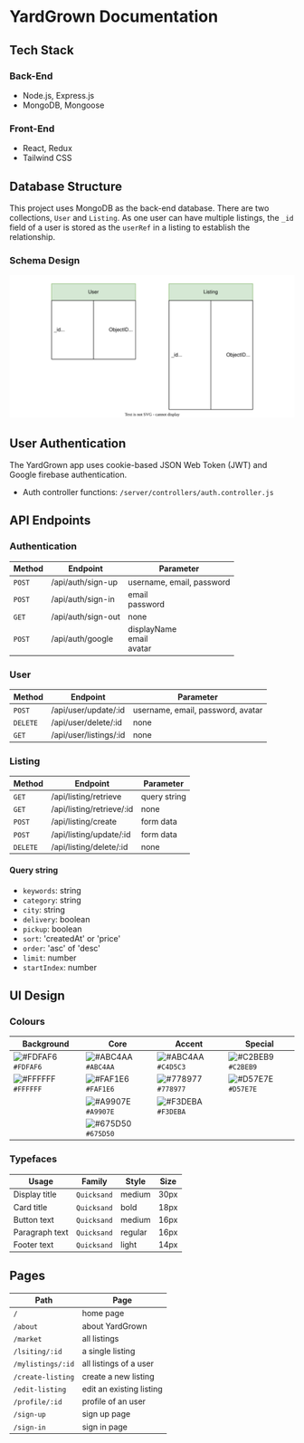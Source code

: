 # YardGrown Documentation

## Tech Stack

### Back-End

- Node.js, Express.js
- MongoDB, Mongoose

### Front-End

- React, Redux
- Tailwind CSS

## Database Structure

This project uses MongoDB as the back-end database. There are two collections, `User` and `Listing`. As one user can have multiple listings, the `_id` field of a user is stored as the `userRef` in a listing to establish the relationship.

### Schema Design

![YardGrown Schema Design](/images/yg-schema-design.svg)

## User Authentication

The YardGrown app uses cookie-based JSON Web Token (JWT) and Google firebase authentication.

- Auth controller functions: `/server/controllers/auth.controller.js`

## API Endpoints

### Authentication

| Method | Endpoint           | Parameter                      |
| ------ | ------------------ | ------------------------------ |
| `POST` | /api/auth/sign-up  | username, email, password      |
| `POST` | /api/auth/sign-in  | email<br>password              |
| `GET`  | /api/auth/sign-out | none                           |
| `POST` | /api/auth/google   | displayName<br>email<br>avatar |

### User

| Method   | Endpoint               | Parameter                         |
| -------- | ---------------------- | --------------------------------- |
| `POST`   | /api/user/update/:id   | username, email, password, avatar |
| `DELETE` | /api/user/delete/:id   | none                              |
| `GET`    | /api/user/listings/:id | none                              |

### Listing

| Method   | Endpoint                  | Parameter    |
| -------- | ------------------------- | ------------ |
| `GET`    | /api/listing/retrieve     | query string |
| `GET`    | /api/listing/retrieve/:id | none         |
| `POST`   | /api/listing/create       | form data    |
| `POST`   | /api/listing/update/:id   | form data    |
| `DELETE` | /api/listing/delete/:id   | none         |

#### Query string

- `keywords`: string
- `category`: string
- `city`: string
- `delivery`: boolean
- `pickup`: boolean
- `sort`: 'createdAt' or 'price'
- `order`: 'asc' of 'desc'
- `limit`: number
- `startIndex`: number

## UI Design

### Colours

| Background                                                         | Core                                                               | Accent                                                             | Special                                                            |
| ------------------------------------------------------------------ | ------------------------------------------------------------------ | ------------------------------------------------------------------ | ------------------------------------------------------------------ |
| ![#FDFAF6](https://placehold.co/12x12/FDFAF6/FDFAF6.png) `#FDFAF6` | ![#ABC4AA](https://placehold.co/12x12/ABC4AA/ABC4AA.png) `#ABC4AA` | ![#ABC4AA](https://placehold.co/12x12/C4D5C3/C4D5C3.png) `#C4D5C3` | ![#C2BEB9](https://placehold.co/12x12/C2BEB9/C2BEB9.png) `#C2BEB9` |
| ![#FFFFFF](https://placehold.co/12x12/FFFFFF/FFFFFF.png) `#FFFFFF` | ![#FAF1E6](https://placehold.co/12x12/FAF1E6/FAF1E6.png) `#FAF1E6` | ![#778977](https://placehold.co/12x12/778977/778977.png) `#778977` | ![#D57E7E](https://placehold.co/12x12/D57E7E/D57E7E.png) `#D57E7E` |
|                                                                    | ![#A9907E](https://placehold.co/12x12/A9907E/A9907E.png) `#A9907E` | ![#F3DEBA](https://placehold.co/12x12/F3DEBA/F3DEBA.png) `#F3DEBA` |                                                                    |
|                                                                    | ![#675D50](https://placehold.co/12x12/675D50/675D50.png) `#675D50` |                                                                    |                                                                    |

### Typefaces

| Usage          | Family      | Style   | Size |
| -------------- | ----------- | ------- | ---- |
| Display title  | `Quicksand` | medium  | 30px |
| Card title     | `Quicksand` | bold    | 18px |
| Button text    | `Quicksand` | medium  | 16px |
| Paragraph text | `Quicksand` | regular | 16px |
| Footer text    | `Quicksand` | light   | 14px |

## Pages

| Path              | Page                     |
| ----------------- | ------------------------ |
| `/`               | home page                |
| `/about`          | about YardGrown          |
| `/market`         | all listings             |
| `/lsiting/:id`    | a single listing         |
| `/mylistings/:id` | all listings of a user   |
| `/create-listing` | create a new listing     |
| `/edit-listing`   | edit an existing listing |
| `/profile/:id`    | profile of an user       |
| `/sign-up`        | sign up page             |
| `/sign-in`        | sign in page             |
